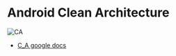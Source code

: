 # Android Clean Architecture

![CA](https://user-images.githubusercontent.com/86638578/184793261-dca999cd-08ad-4b32-babf-dd412c3b0698.png)


- [C_A google docs](https://developer.android.com/topic/architecture#recommended-app-arch)
